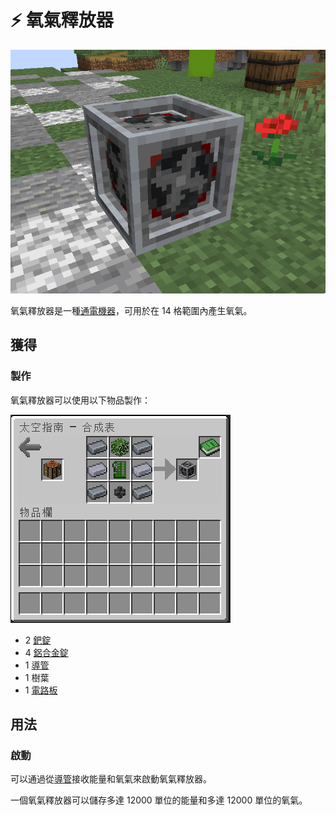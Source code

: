# ⚡ 氧氣釋放器

![](<../.gitbook/assets/image (18).png>)

氧氣釋放器是一種[通電機器](../space/energy-systems.md)，可用於在 14 格範圍內產生氧氣。

## 獲得

### 製作

氧氣釋放器可以使用以下物品製作：

![](<../.gitbook/assets/image (222) (1) (1) (1) (1).png>)

* 2 [鈀錠](palladium-ingot.md)
* 4 [鋁合金錠](Aluminium-Alloy-Ingot.md)
* 1 [導管](Conduit.md)
* 1 樹葉
* 1 [電路板](Circuit-Board.md)

## 用法

### 啟動

可以通過從[導管](Conduit.md)接收能量和氧氣來啟動氧氣釋放器。

一個氧氣釋放器可以儲存多達 12000 單位的能量和多達 12000 單位的氧氣。
